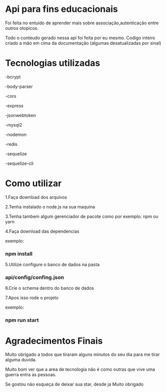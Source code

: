 # Api para fins educacionais

Foi feita no entuido de aprender mais sobre associação,autenticação entre outros otopicos.

Todo o conteudo gerado nessa api foi feita por eu mesmo.
Codigo inteiro criado a mão em cima da documentação (algumas desatualizadas por sinal)

# Tecnologias utilizadas

-bcrypt

-body-parser

-cors

-express

-jsonwebtoken

-mysql2

-nodemon

-redis

-sequelize

-sequelize-cli

# Como utilizar

1.Faça download dos arquivos

2.Tenha instalado o node.js na sua maquina

3.Tenha tambem algum gerenciador de pacote como por exemplo: npm ou yarn

4.Faça download das dependencias 

exemplo: 
<h3>npm install</h3>


5.Utilize configure o banco de dados na pasta <h3>api/config/confing.json</h3>


6.Crie o schema dentro do banco de dados

7.Apos isso rode o projeto 

exemplo: 
<h3>npm run start</h3>

# Agradecimentos Finais

Muito obrigado a todos que tiraram alguns minutos do seu dia para me tirar alguma duvida.

Muito bom ver que a area de tecnologia não é como outras que vive uma guerra entra as pessoas.

Se gostou não esqueça de deixar sua star, desde ja Muito obrigado
